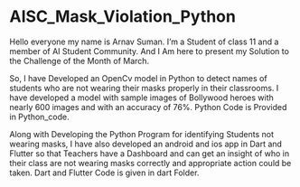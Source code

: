 # AISC_Mask_Violation_Python

Hello everyone my name is Arnav Suman. I’m a Student of class 11 and a member of AI Student Community. And I Am here to present my Solution to the Challenge of the Month of March. 

So, I have Developed an OpenCv model in Python to detect names of students who are not wearing their masks properly in their classrooms. I have developed a model with sample images of Bollywood heroes with nearly 600 images and with an accuracy of 76%.
Python Code is Provided in Python_code.

Along with Developing the Python Program for identifying Students not wearing masks, I have also developed an android and ios app in Dart and Flutter so that Teachers have a Dashboard and can get an insight of who in their class are not wearing masks correctly and appropriate action could be taken.
Dart and Flutter Code is given in dart Folder.

